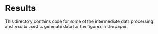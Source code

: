 # Results
This directory contains code for some of the intermediate data processing and results used to generate data for the figures in the paper.
